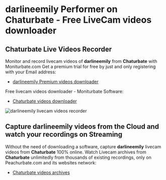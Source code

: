# darlineemily Performer on Chaturbate - Free LiveCam videos downloader

## Chaturbate Live Videos Recorder

Monitor and record livecam videos of **darlineemily** from **Chaturbate** with Moniturbate.com
Get a premium trial for free by just and only registering with your Email address:
* [darlineemily Premium videos downloader](https://moniturbate.com/request-demo-licence-key.html)

Free livecam videos downloader - Moniturbate Software:
* [Chaturbate videos downloader](https://moniturbate.com/moniturbate-download-software.html)

![darlineemily livecam videos recorder](https://peachurnet.com/templates/moniturbate-software.png)


## Capture darlineemily videos from the Cloud and watch your recordings on Streaming

Without the need of downloading a software, capture **darlineemily** livecam videos from **Chaturbate** 100% online.
Watch Livecam archives from **Chaturbate** unlimitedly from thousands of existing recordings, only on Peachurbate.com and its websites network:
* [Chaturbate videos archives](https://peachurnet.com/)